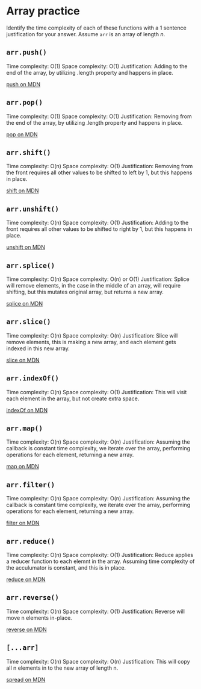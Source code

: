 # Array practice

Identify the time complexity of each of these functions with a 1 sentence
justification for your answer. Assume `arr` is an array of length _n_.

## `arr.push()`

Time complexity: O(1)
Space complexity: O(1)
Justification: Adding to the end of the array, by utilizing .length property and happens in place.

[push on MDN][push]


## `arr.pop()`

Time complexity: O(1)
Space complexity: O(1)
Justification: Removing from the end of the array, by utilizing .length property and happens in place.

[pop on MDN][pop]

## `arr.shift()`

Time complexity: O(n)
Space complexity: O(1)
Justification: Removing from the front requires all other values to be shifted to left by 1, but this happens in place.

[shift on MDN][shift]

## `arr.unshift()`

Time complexity: O(n)
Space complexity: O(1)
Justification: Adding to the front requires all other values to be shifted to right by 1, but this happens in place.

[unshift on MDN][unshift]

## `arr.splice()`

Time complexity: O(n)
Space complexity: O(n) or O(1)
Justification: Splice will remove elements, in the case in the middle of an array, will require shifting, but this mutates original array, but returns a new array.

[splice on MDN][splice]

## `arr.slice()`

Time complexity: O(n)
Space complexity: O(n)
Justification: Slice will remove elements, this is making a new array, and each element gets indexed in this new array.

[slice on MDN][slice]

## `arr.indexOf()`

Time complexity: O(n)
Space complexity: O(1)
Justification: This will visit each element in the array, but not create extra space.



[indexOf on MDN][indexOf]

## `arr.map()`

Time complexity: O(n)
Space complexity: O(n)
Justification: Assuming the callback is constant time complexity, we iterate over the array, performing operations for each element, returning a new array.

[map on MDN][map]

## `arr.filter()`

Time complexity: O(n)
Space complexity: O(n)
Justification: Assuming the callback is constant time complexity, we iterate over the array, performing operations for each element, returning a new array.

[filter on MDN][filter]

## `arr.reduce()`

Time complexity: O(n)
Space complexity: O(1)
Justification: Reduce applies a reducer function to each elemnt in the array. Assuming time complexity of the acculumator is constant, and this is in place.

[reduce on MDN][reduce]

## `arr.reverse()`

Time complexity: O(n)
Space complexity: O(1)
Justification: Reverse will move n elements in-place.

[reverse on MDN][reverse]

## `[...arr]`

Time complexity: O(n)
Space complexity: O(n)
Justification: This will copy all n elements in to the new array of length n.

[spread on MDN][spread]

[push]:https://developer.mozilla.org/en-US/docs/Web/JavaScript/Reference/Global_Objects/Array/push
[pop]:https://developer.mozilla.org/en-US/docs/Web/JavaScript/Reference/Global_Objects/Array/pop
[shift]:https://developer.mozilla.org/en-US/docs/Web/JavaScript/Reference/Global_Objects/Array/shift
[unshift]:https://developer.mozilla.org/en-US/docs/Web/JavaScript/Reference/Global_Objects/Array/unshift
[splice]:https://developer.mozilla.org/en-US/docs/Web/JavaScript/Reference/Global_Objects/Array/splice
[slice]:https://developer.mozilla.org/en-US/docs/Web/JavaScript/Reference/Global_Objects/Array/slice
[indexOf]:https://developer.mozilla.org/en-US/docs/Web/JavaScript/Reference/Global_Objects/Array/indexOf
[map]:https://developer.mozilla.org/en-US/docs/Web/JavaScript/Reference/Global_Objects/Array/map
[filter]:https://developer.mozilla.org/en-US/docs/Web/JavaScript/Reference/Global_Objects/Array/filter
[reduce]:https://developer.mozilla.org/en-US/docs/Web/JavaScript/Reference/Global_Objects/Array/reduce
[reverse]:https://developer.mozilla.org/en-US/docs/Web/JavaScript/Reference/Global_Objects/Array/reverse
[spread]:https://developer.mozilla.org/en-US/docs/Web/JavaScript/Reference/Operators/Spread_syntax
